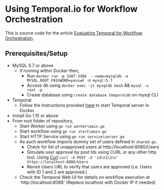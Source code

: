# Using Temporal.io for Workflow Orchestration

This is source code for the article [Evaluating Temporal for Workflow Orchestration](https://sachinsu.github.io/posts/temporalworkflow/).

## Prerequisites/Setup 

*  MySQL 5.7 or above
    * if running within Docker then,
        * Run `docker run -p 3307:3306  --name=mysqldb -e MYSQL_ROOT_PASSWORD=passwd -d mysql:5.7`
        * Access db using `docker exec -it mysqldb bash` && `mysql -u root -p`
        * Create database using `create database temporaldb` on mysql CLI    
* Temporal  
    * Follow the instructions provided [here](https://docs.temporal.io/docs/install-temporal-server) to start Temporal server in Docker. 
* Install Go 1.15 or above 
* From root folder of repository,
    * Start Worker using `go run worker\main.go`
    * Start workflow using `go run start\main.go`
    * Start HTTP Service using `go run service\server.go`
    * As such workflow imports dummy set of users defined in `shared.go`. 
        * Check for list of unapproved users at http://localhost:8080/Users 
        * Simulate user approval by post Ids using CURL or any other http tool. Using [Curl](https://linuxize.com/post/curl-post-request/) `curl -X POST -d 'id\n1\2\n' https://localhost:8080/Users`
        * Revisit Users URL to verify that users are approved (i.e. Users with ID 1 and 2 are approved.)
    * Check the Temporal Web UI for details on workflow execution at `http://localhost:8088' (Replace localhost with Docker IP if needed)
